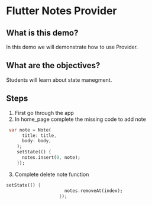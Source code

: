 # Flutter Notes Provider

## What is this demo?
 In this demo we will demonstrate how to use Provider.
## What are the objectives?
 Students will learn about state manegment.

## Steps
1. First go through the app
2. In home_page complete the missing code to add note 
``` dart 
 var note = Note(
      title: title,
      body: body,
    );
    setState(() {
      notes.insert(0, note);
    });
```
3. Complete delete note function 
```dart
setState(() {
                      notes.removeAt(index);
                    });
```
